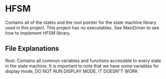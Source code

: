 # HFSM
Contains all of the states and the root pointer for the state machine library used in this project. This project has no executables. See MainDriver to see how to implement HFSM library.

## File Explanations
Root: Contains all common variables and functions accessible to every state in the state machine. It is important to note that we have some variables for display mode, DO NOT RUN DISPLAY MODE, IT DOESN"T WORK